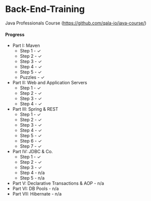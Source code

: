 # Back-End-Training
Java Professionals Course (https://github.com/qala-io/java-course/)

#### Progress
* Part I: Maven
  * Step 1 - ✓
  * Step 2 - ✓
  * Step 3 - ✓
  * Step 4 - ✓
  * Step 5 - ✓
  * Puzzles - ✓
* Part II: Web and Application Servers
  * Step 1 - ✓
  * Step 2 - ✓
  * Step 3 - ✓
  * Step 4 - ✓
* Part III: Spring & REST
  * Step 1 - ✓
  * Step 2 - ✓
  * Step 3 - ✓
  * Step 4 - ✓
  * Step 5 - ✓
  * Step 6 - ✓
  * Step 7 - ✓
* Part IV: JDBC & Co.
  * Step 1 - ✓
  * Step 2 - ✓
  * Step 3 - ✓
  * Step 4 - n/a
  * Step 5 - n/a
* Part V: Declarative Transactions & AOP - n/a
* Part VI: DB Pools - n/a
* Part VII: Hibernate - n/a
